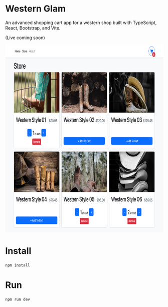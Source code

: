 # Western Glam

An advanced shopping cart app for a western shop built with TypeScript, React, Bootstrap, and Vite.

(Live coming soon)

<p align="center">
  <img src="https://github.com/SarahMelki/western-glam/blob/main/public/imgs/localhost_5173_store.png?raw=true" alt="kdrama-banner" border="0" height="600"></a>
</p>

# Install

`npm install`

# Run

`npm run dev`
